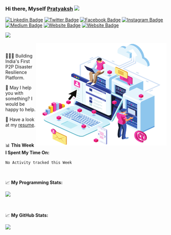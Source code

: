 ### Hi there, Myself <a href="#" target="_blank">Pratyaksh</a> <img src="https://media.giphy.com/media/hvRJCLFzcasrR4ia7z/giphy.gif" width="25px">

[![Linkedin Badge](https://img.icons8.com/fluent/32/ffffff/linkedin.png)](https://linkedin.com/in/oscillator25)
[![Twitter Badge](https://img.icons8.com/fluent/32/ffffff/twitter.png)](https://twitter.com/oscillator25)
[![Facebook Badge](https://img.icons8.com/fluent/32/ffffff/facebook.png)](https://facebook.com/oscillator25)
[![Instagram Badge](https://img.icons8.com/fluent/32/ffffff/instagram-new.png)](https://instagram.com/oscillator25_)
[![Medium Badge](https://img.icons8.com/ios-glyphs/32/ffffff/medium-monogram.png)](https://medium.com/@oscillator25)
[![Website Badge](https://img.icons8.com/carbon-copy/32/ffffff/domain.png)](https://xtressials.tech)
[![Website Badge](https://img.icons8.com/color/32/ffffff/gitlab.png)](https://xtressials.tech)

![](https://visitor-badge.glitch.me/badge?page_id=oscillator25.oscillator25)

<img align="right" alt="PNG" src="https://github.com/oscillator25/oscillator25/blob/main/assets/computing.png" width="408" height="318" />

</br>

👨🏻‍💻 Building India's First P2P Disaster Resilience Platform.

💬 May I help you with something? I would be happy to help.

📝 Have a look at my [resume](https://drive.google.com/file/d/1Rnosu4V0qD8EAArJTKprVmDxl5VpRt3Q/view?usp=sharing).

</br>


📊 **This Week I Spent My Time On:**
<!--START_SECTION:waka-->
```text
No Activity tracked this Week
```
<!--END_SECTION:waka-->

</br>

📈 **My Programming Stats:**
<p>
<img height="180em" src="https://github-readme-stats.vercel.app/api/top-langs/?username=oscillator25&show_icons=true&hide_border=true&layout=compact&langs_count=8"/></p>

</br>

📈 **My  GitHub Stats:**
<p>
  <img height="180em" src="https://github-readme-stats.vercel.app/api?username=oscillator25&show_icons=true&hide_border=true&&count_private=true&include_all_commits=true" />
</p>
